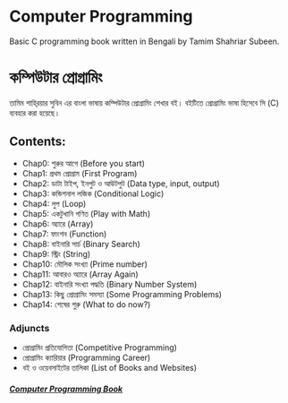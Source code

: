 # Computer Programming
Basic C programming book written in Bengali by Tamim Shahriar Subeen.
# কম্পিউটার প্রোগ্রামিং 
তামিম শাহ‍্‍রিয়ার সুবিন এর বাংলা ভাষায় কম্পিউটার প্রোগ্রামিং শেখার বই। বইটিতে প্রোগ্রামিং ভাষা হিসেবে সি (C) ব্যবহার করা হয়েছে। 

## Contents:

* Chap0: শুরুর আগে (Before you start)
* Chap1: প্রথম প্রোগ্রাম (First Program)
* Chap2: ডাটা টাইপ, ইনপুট ও আউটপুট (Data type, input, output)
* Chap3: কন্ডিশনাল লজিক (Conditional Logic)
* Chap4: লুপ (Loop)
* Chap5: একটুখানি গণিত (Play with Math)
* Chap6: অ্যারে (Array)
* Chap7: ফাংশন (Function)
* Chap8: বাইনারি সার্চ (Binary Search)
* Chap9: স্ট্রিং (String)
* Chap10: মৌলিক সংখ্যা (Prime number)
* Chap11: আবারও অ্যারে (Array Again)
* Chap12: বাইনারি সংখ্যা পদ্ধতি (Binary Number System)
* Chap13: কিছু প্রোগ্রামিং সমস্যা (Some Programming Problems)
* Chap14: শেষের শুরু (What to do now?)
 
### Adjuncts

* প্রোগ্রামিং প্রতিযোগিতা (Competitive Programming)
* প্রোগ্রামিং ক্যারিয়ার (Programming Career)
* বই ও ওয়েবসাইটের তালিকা (List of Books and Websites)

##### [Computer Programming Book](http://cpbook.subeen.com/p/blog-page_6.html)
